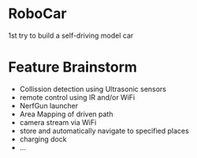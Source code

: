 # RoboCar
1st try to build a self-driving model car

# Feature Brainstorm
* Collission detection using Ultrasonic sensors
* remote control using IR and/or WiFi
* NerfGun launcher
* Area Mapping of driven path
* camera stream via WiFi
* store and automatically navigate to specified places
* charging dock
* ...
